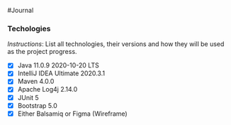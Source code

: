#Journal

### Techologies
*Instructions*: List all technologies, their versions and how they will be used as the project progress.

- [x] Java 11.0.9 2020-10-20 LTS
- [x] IntelliJ IDEA Ultimate 2020.3.1
- [x] Maven 4.0.0
- [x] Apache Log4j 2.14.0
- [x] JUnit 5
- [x] Bootstrap 5.0
- [x] Either Balsamiq or Figma (Wireframe)